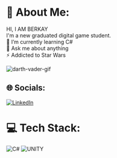 # 💫 About Me:
HI, I AM BERKAY<br>I'm a new graduated digital game student.<br>🌱 I’m currently learning C#<br>💬 Ask me about anything <br>⚡ Addicted to Star Wars

![darth-vader-gif](https://github.com/Bechoarslan/Bechoarslan/assets/92801714/70a0c73b-6ff8-4d69-aa6a-8c4f7f84f5b0)

## 🌐 Socials:
[![LinkedIn](https://img.shields.io/badge/LinkedIn-%230077B5.svg?logo=linkedin&logoColor=white)](https://www.linkedin.com/in/berkayarslan-/) 

# 💻 Tech Stack:
![C#](https://img.shields.io/badge/c%23-%23239120.svg?style=for-the-badge&logo=c-sharp&logoColor=white) ![UNITY](https://img.shields.io/badge/Unity-%2320232a.svg?style=for-the-badge&logo=unity&logoColor=white)


<!-- Proudly created with GPRM ( https://gprm.itsvg.in ) -->
